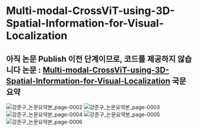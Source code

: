 # Multi-modal-CrossViT-using-3D-Spatial-Information-for-Visual-Localization
**아직 논문 Publish 이전 단계이므로, 코드를 제공하지 않습니다**
논문 : [Multi-modal-CrossViT-using-3D-Spatial-Information-for-Visual-Localization](https://drive.google.com/file/d/137iiBTtcethQDKu4zLgoHLvPYTEIGufb/view?usp=sharing)
국문 요약
---
![강준구_논문요약본_page-0002](https://github.com/user-attachments/assets/3759e5ee-9a02-40f1-a573-7719366881d0)
![강준구_논문요약본_page-0003](https://github.com/user-attachments/assets/ef0fe2e4-fb4c-41c0-8eae-1573911ded77)
![강준구_논문요약본_page-0004](https://github.com/user-attachments/assets/0ec8402e-ddf6-4d2f-a6da-d95f13a20d54)
![강준구_논문요약본_page-0005](https://github.com/user-attachments/assets/85eccff8-b40c-4df9-841f-1bd9ec7a9b69)
![강준구_논문요약본_page-0006](https://github.com/user-attachments/assets/5eb40f4f-bf4a-4a3b-826d-fc429020fa14)
